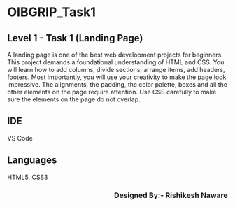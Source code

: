 <h1>OIBGRIP_Task1</h1>
<h2>Level 1 - Task 1 (Landing Page)</h2>
A landing page is one of the best web development projects for beginners. This project demands a foundational understanding of HTML and CSS. You will learn how to add columns, divide sections, arrange items, add headers, footers. Most importantly, you will use your creativity to make the page look impressive. The alignments, the padding, the color palette, boxes and all the other elements on the page require attention. Use CSS carefully to make sure the elements on the page do not overlap.

<H2>IDE</H2> 
VS Code

<h2>Languages</h2> 
HTML5,
CSS3

<h3 style="text-align: right">Designed By:- Rishikesh Naware</h3>
